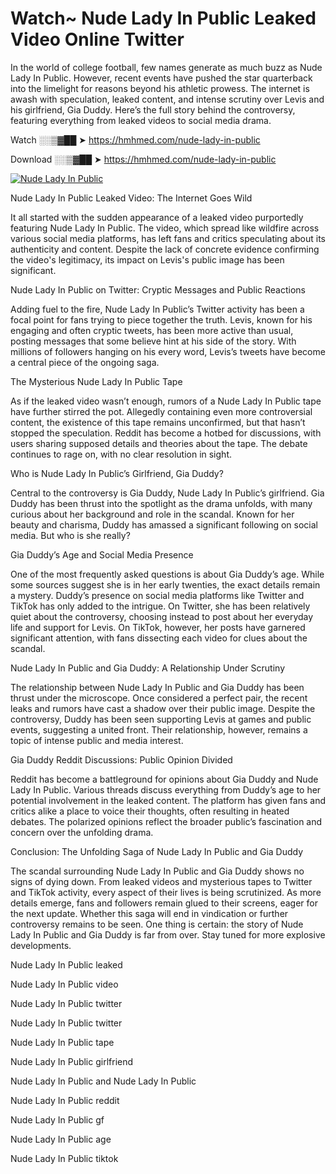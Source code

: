 # Watch~ Nude Lady In Public Leaked Video Online Twitter

In the world of college football, few names generate as much buzz as Nude Lady In Public. However, recent events have pushed the star quarterback into the limelight for reasons beyond his athletic prowess. The internet is awash with speculation, leaked content, and intense scrutiny over Levis and his girlfriend, Gia Duddy. Here’s the full story behind the controversy, featuring everything from leaked videos to social media drama.

Watch ░░▒▓██ ➤ https://hmhmed.com/nude-lady-in-public

Download ░░▒▓██ ➤ https://hmhmed.com/nude-lady-in-public

[![Nude Lady In Public](https://i.imgur.com/dJHk4Zq.gif)](https://hmhmed.com/nude-lady-in-public)

Nude Lady In Public Leaked Video: The Internet Goes Wild

It all started with the sudden appearance of a leaked video purportedly featuring Nude Lady In Public. The video, which spread like wildfire across various social media platforms, has left fans and critics speculating about its authenticity and content. Despite the lack of concrete evidence confirming the video's legitimacy, its impact on Levis's public image has been significant.

Nude Lady In Public on Twitter: Cryptic Messages and Public Reactions

Adding fuel to the fire, Nude Lady In Public’s Twitter activity has been a focal point for fans trying to piece together the truth. Levis, known for his engaging and often cryptic tweets, has been more active than usual, posting messages that some believe hint at his side of the story. With millions of followers hanging on his every word, Levis’s tweets have become a central piece of the ongoing saga.

The Mysterious Nude Lady In Public Tape

As if the leaked video wasn’t enough, rumors of a Nude Lady In Public tape have further stirred the pot. Allegedly containing even more controversial content, the existence of this tape remains unconfirmed, but that hasn’t stopped the speculation. Reddit has become a hotbed for discussions, with users sharing supposed details and theories about the tape. The debate continues to rage on, with no clear resolution in sight.

Who is Nude Lady In Public’s Girlfriend, Gia Duddy?

Central to the controversy is Gia Duddy, Nude Lady In Public’s girlfriend. Gia Duddy has been thrust into the spotlight as the drama unfolds, with many curious about her background and role in the scandal. Known for her beauty and charisma, Duddy has amassed a significant following on social media. But who is she really?

Gia Duddy’s Age and Social Media Presence

One of the most frequently asked questions is about Gia Duddy’s age. While some sources suggest she is in her early twenties, the exact details remain a mystery. Duddy’s presence on social media platforms like Twitter and TikTok has only added to the intrigue. On Twitter, she has been relatively quiet about the controversy, choosing instead to post about her everyday life and support for Levis. On TikTok, however, her posts have garnered significant attention, with fans dissecting each video for clues about the scandal.

Nude Lady In Public and Gia Duddy: A Relationship Under Scrutiny

The relationship between Nude Lady In Public and Gia Duddy has been thrust under the microscope. Once considered a perfect pair, the recent leaks and rumors have cast a shadow over their public image. Despite the controversy, Duddy has been seen supporting Levis at games and public events, suggesting a united front. Their relationship, however, remains a topic of intense public and media interest.

Gia Duddy Reddit Discussions: Public Opinion Divided

Reddit has become a battleground for opinions about Gia Duddy and Nude Lady In Public. Various threads discuss everything from Duddy’s age to her potential involvement in the leaked content. The platform has given fans and critics alike a place to voice their thoughts, often resulting in heated debates. The polarized opinions reflect the broader public’s fascination and concern over the unfolding drama.

Conclusion: The Unfolding Saga of Nude Lady In Public and Gia Duddy

The scandal surrounding Nude Lady In Public and Gia Duddy shows no signs of dying down. From leaked videos and mysterious tapes to Twitter and TikTok activity, every aspect of their lives is being scrutinized. As more details emerge, fans and followers remain glued to their screens, eager for the next update. Whether this saga will end in vindication or further controversy remains to be seen. One thing is certain: the story of Nude Lady In Public and Gia Duddy is far from over. Stay tuned for more explosive developments.

Nude Lady In Public leaked

Nude Lady In Public video

Nude Lady In Public twitter

Nude Lady In Public twitter

Nude Lady In Public tape

Nude Lady In Public girlfriend

Nude Lady In Public and Nude Lady In Public

Nude Lady In Public reddit

Nude Lady In Public gf

Nude Lady In Public age

Nude Lady In Public tiktok